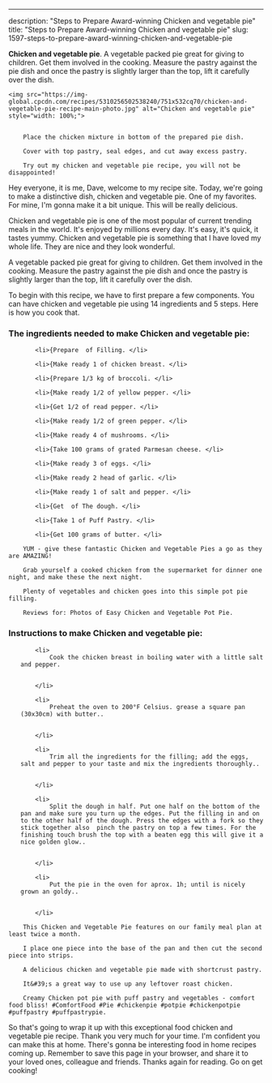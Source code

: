 ---
description: "Steps to Prepare Award-winning Chicken and vegetable pie"
title: "Steps to Prepare Award-winning Chicken and vegetable pie"
slug: 1597-steps-to-prepare-award-winning-chicken-and-vegetable-pie

<p>
	<strong>Chicken and vegetable pie</strong>. 
	A vegetable packed pie great for giving to children. Get them involved in the cooking. Measure the pastry against the pie dish and once the pastry is slightly larger than the top, lift it carefully over the dish.
</p>
<p>
	
	<img src="https://img-global.cpcdn.com/recipes/5310256502538240/751x532cq70/chicken-and-vegetable-pie-recipe-main-photo.jpg" alt="Chicken and vegetable pie" style="width: 100%;">
	
	
		Place the chicken mixture in bottom of the prepared pie dish.
	
		Cover with top pastry, seal edges, and cut away excess pastry.
	
		Try out my chicken and vegetable pie recipe, you will not be disappointed!
	
</p>
<p>
	Hey everyone, it is me, Dave, welcome to my recipe site. Today, we're going to make a distinctive dish, chicken and vegetable pie. One of my favorites. For mine, I'm gonna make it a bit unique. This will be really delicious.
</p>
	
<p>
	Chicken and vegetable pie is one of the most popular of current trending meals in the world. It's enjoyed by millions every day. It's easy, it's quick, it tastes yummy. Chicken and vegetable pie is something that I have loved my whole life. They are nice and they look wonderful.
</p>
<p>
	A vegetable packed pie great for giving to children. Get them involved in the cooking. Measure the pastry against the pie dish and once the pastry is slightly larger than the top, lift it carefully over the dish.
</p>

<p>
To begin with this recipe, we have to first prepare a few components. You can have chicken and vegetable pie using 14 ingredients and 5 steps. Here is how you cook that.
</p>

<h3>The ingredients needed to make Chicken and vegetable pie:</h3>

<ol>
	
		<li>{Prepare  of Filling. </li>
	
		<li>{Make ready 1 of chicken breast. </li>
	
		<li>{Prepare 1/3 kg of broccoli. </li>
	
		<li>{Make ready 1/2 of yellow pepper. </li>
	
		<li>{Get 1/2 of read pepper. </li>
	
		<li>{Make ready 1/2 of green pepper. </li>
	
		<li>{Make ready 4 of mushrooms. </li>
	
		<li>{Take 100 grams of grated Parmesan cheese. </li>
	
		<li>{Make ready 3 of eggs. </li>
	
		<li>{Make ready 2 head of garlic. </li>
	
		<li>{Make ready 1 of salt and pepper. </li>
	
		<li>{Get  of The dough. </li>
	
		<li>{Take 1 of Puff Pastry. </li>
	
		<li>{Get 100 grams of butter. </li>
	
</ol>
<p>
	
		YUM - give these fantastic Chicken and Vegetable Pies a go as they are AMAZING!
	
		Grab yourself a cooked chicken from the supermarket for dinner one night, and make these the next night.
	
		Plenty of vegetables and chicken goes into this simple pot pie filling.
	
		Reviews for: Photos of Easy Chicken and Vegetable Pot Pie.
	
</p>

<h3>Instructions to make Chicken and vegetable pie:</h3>

<ol>
	
		<li>
			Cook the chicken breast in boiling water with a little salt and pepper.
			
			
		</li>
	
		<li>
			Preheat the oven to 200°F Celsius. grease a square pan (30x30cm) with butter..
			
			
		</li>
	
		<li>
			Trim all the ingredients for the filling; add the eggs, salt and pepper to your taste and mix the ingredients thoroughly..
			
			
		</li>
	
		<li>
			Split the dough in half. Put one half on the bottom of the pan and make sure you turn up the edges. Put the filling in and on to the other half of the dough. Press the edges with a fork so they stick together also  pinch the pastry on top a few times. For the finishing touch brush the top with a beaten egg this will give it a nice golden glow..
			
			
		</li>
	
		<li>
			Put the pie in the oven for aprox. 1h; until is nicely grown an goldy..
			
			
		</li>
	
</ol>

<p>
	
		This Chicken and Vegetable Pie features on our family meal plan at least twice a month.
	
		I place one piece into the base of the pan and then cut the second piece into strips.
	
		A delicious chicken and vegetable pie made with shortcrust pastry.
	
		It&#39;s a great way to use up any leftover roast chicken.
	
		Creamy Chicken pot pie with puff pastry and vegetables - comfort food bliss! #ComfortFood #Pie #chickenpie #potpie #chickenpotpie #puffpastry #puffpastrypie.
	
</p>

<p>
	So that's going to wrap it up with this exceptional food chicken and vegetable pie recipe. Thank you very much for your time. I'm confident you can make this at home. There's gonna be interesting food in home recipes coming up. Remember to save this page in your browser, and share it to your loved ones, colleague and friends. Thanks again for reading. Go on get cooking!
</p>
